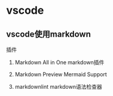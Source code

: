# vscode 

## vscode使用markdown

插件

1. Markdown All in One
    markdown插件

2. Markdown Preview Mermaid Support

3. markdownlint
    markdown语法检查器
